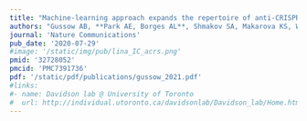 ```yaml
---
title: "Machine-learning approach expands the repertoire of anti-CRISPR protein families"
authors: "Gussow AB, **Park AE, Borges AL**, Shmakov SA, Makarova KS, Wolf YI, **Bondy-Denomy J**, Koonin EV"
journal: 'Nature Communications'
pub_date: '2020-07-29'
#image: '/static/img/pub/lina_IC_acrs.png'
pmid: '32728052'
pmcid: 'PMC7391736'
pdf: '/static/pdf/publications/gussow_2021.pdf'
#links:
#- name: Davidson lab @ University of Toronto
#  url: http://individual.utoronto.ca/davidsonlab/Davidson_lab/Home.html
---
```

